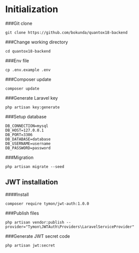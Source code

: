 # Initialization

###Git clone
```
git clone https://github.com/bokunda/quantox18-backend
```

###Change working directory
```
cd quantox18-backend
```
###Env file
```
cp .env.example .env
```
###Composer update
```
composer update
```
###Generate Laravel key
```
php artisan key:generate
```
###Setup database
```
DB_CONNECTION=mysql
DB_HOST=127.0.0.1
DB_PORT=3306
DB_DATABASE=database
DB_USERNAME=username
DB_PASSWORD=password
```
###Migration
```
php artisan migrate --seed
```

## JWT installation

####Install 
```
composer require tymon/jwt-auth:1.0.0
```
###Publish files
```
php artisan vendor:publish --provider="Tymon\JWTAuth\Providers\LaravelServiceProvider"
```
###Generate JWT secret code
```
php artisan jwt:secret
```